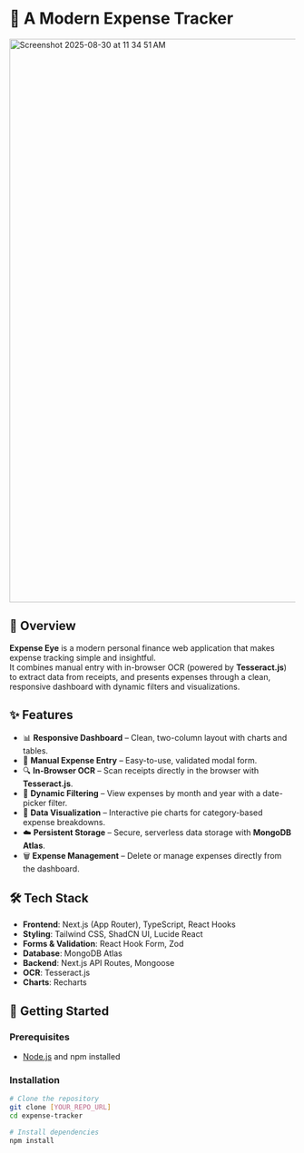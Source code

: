 # 💸 A Modern Expense Tracker  

<img width="1916" height="993" alt="Screenshot 2025-08-30 at 11 34 51 AM" src="https://github.com/user-attachments/assets/72849d1f-de97-48e8-8f2e-1e158c7b0b5b" />


## 📖 Overview  

**Expense Eye** is a modern personal finance web application that makes expense tracking simple and insightful.  
It combines manual entry with in-browser OCR (powered by **Tesseract.js**) to extract data from receipts, and presents expenses through a clean, responsive dashboard with dynamic filters and visualizations.  

## ✨ Features  

- 📊 **Responsive Dashboard** – Clean, two-column layout with charts and tables.  
- 📝 **Manual Expense Entry** – Easy-to-use, validated modal form.  
- 🔍 **In-Browser OCR** – Scan receipts directly in the browser with **Tesseract.js**.  
- 📅 **Dynamic Filtering** – View expenses by month and year with a date-picker filter.  
- 🎨 **Data Visualization** – Interactive pie charts for category-based expense breakdowns.  
- ☁️ **Persistent Storage** – Secure, serverless data storage with **MongoDB Atlas**.  
- 🗑️ **Expense Management** – Delete or manage expenses directly from the dashboard.  

## 🛠️ Tech Stack  

- **Frontend**: Next.js (App Router), TypeScript, React Hooks  
- **Styling**: Tailwind CSS, ShadCN UI, Lucide React  
- **Forms & Validation**: React Hook Form, Zod  
- **Database**: MongoDB Atlas  
- **Backend**: Next.js API Routes, Mongoose  
- **OCR**: Tesseract.js  
- **Charts**: Recharts  

## 🚀 Getting Started  

### Prerequisites  
- [Node.js](https://nodejs.org/) and npm installed  

### Installation  

```bash
# Clone the repository
git clone [YOUR_REPO_URL]
cd expense-tracker

# Install dependencies
npm install
